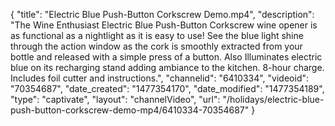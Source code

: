{
    "title": "Electric Blue Push-Button Corkscrew Demo.mp4",
    "description": "The Wine Enthusiast Electric Blue Push-Button Corkscrew wine opener is as functional as a nightlight as it is easy to use! See the blue light shine through the action window as the cork is smoothly extracted from your bottle and released with a simple press of a button. Also Illuminates electric blue on its recharging stand adding ambiance to the kitchen. 8-hour charge. Includes foil cutter and instructions.",
    "channelid": "6410334",
    "videoid": "70354687",
    "date_created": "1477354170",
    "date_modified": "1477354189",
    "type": "captivate",
    "layout": "channelVideo",
    "url": "\/holidays\/electric-blue-push-button-corkscrew-demo-mp4\/6410334-70354687"
}